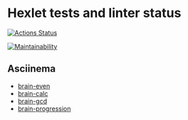 # Hexlet tests and linter status

[![Actions Status](https://github.com/asdx278/frontend-project-44/workflows/hexlet-check/badge.svg)](https://github.com/asdx278/frontend-project-44/actions)

[![Maintainability](https://api.codeclimate.com/v1/badges/eeac138c097a5fe9472d/maintainability)](https://codeclimate.com/github/asdx278/frontend-project-44/maintainability)

## Asciinema

- [brain-even](https://asciinema.org/a/ajoJJTjjE9QVaT2yXnOcaGlt7)
- [brain-calc](https://asciinema.org/a/3z1wMmwErROOSVyfvRzr2mBCw)
- [brain-gcd](https://asciinema.org/a/DyVt3QtSnTPWE9JhU0oHi1tzh)
- [brain-progression](https://asciinema.org/a/6elpaNWlhvRaNPOol16ivv1x2)
